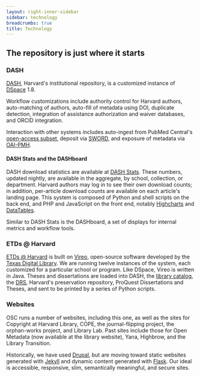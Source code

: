 ```yaml
---
layout: right-inner-sidebar
sidebar: technology
breadcrumbs: true
title: Technology
---
```


## The repository is just where it starts

### DASH

[DASH](http://dash.harvard.edu/), Harvard's institutional repository, is a customized instance of [DSpace](http://www.dspace.org/) 1.8.

Workflow customizations include authority control for Harvard authors, auto-matching of authors, auto-fill of metadata using DOI, duplicate detection, integration of assistance authorization and waiver databases, and ORCID integration.

Interaction with other systems includes auto-ingest from PubMed Central's [open-access subset](http://www.ncbi.nlm.nih.gov/pmc/tools/openftlist/), deposit via [SWORD](http://swordapp.org/), and exposure of metadata via [OAI-PMH](http://www.openarchives.org/pmh/).

#### DASH Stats and the DASHboard

DASH download statistics are available at [DASH Stats]({{site.baseurl}}/dash/mydash). These numbers, updated nightly, are available in the aggregate, by school, collection, or department. Harvard authors may log in to see their own download counts; in addition, per-article download counts are available on each article's landing page. This system is composed of Python and shell scripts on the back end, and PHP and JavaScript on the front end, notably [Highcharts](http://www.highcharts.com/) and [DataTables](http://www.datatables.net/).

Similar to DASH Stats is the DASHboard, a set of displays for internal metrics and workflow tools. 

### ETDs @ Harvard

[ETDs @ Harvard](http://etds.lib.harvard.edu/about.html) is built on [Vireo](https://www.tdl.org/etds/), open-source software developed by the [Texas Digital Library](https://www.tdl.org/). We are running twelve instances of the system, each customized for a particular school or program. Like DSpace, Vireo is written in Java. Theses and dissertations are loaded into DASH, the [library catalog](http://hollis.harvard.edu/), the [DRS](http://hul.harvard.edu/ois/systems/drs/), Harvard's preservation repository, ProQuest Dissertations and Theses, and sent to be printed by a series of Python scripts.

### Websites

OSC runs a number of websites, including this one, as well as the sites for Copyright at Harvard Library, COPE, the journal-flipping project, the orphan-works project, and Library Lab. Past sites include those for Open Metadata (now available at the library website), Yana, Highbrow, and the Library Transition.

Historically, we have used [Drupal](https://www.drupal.org/), but are moving toward static websites generated with [Jekyll](http://jekyllrb.com/) and dynamic content generated with [Flask](http://flask.pocoo.org/). Our ideal is accessible, responsive, slim, semantically meaningful, and secure sites.
